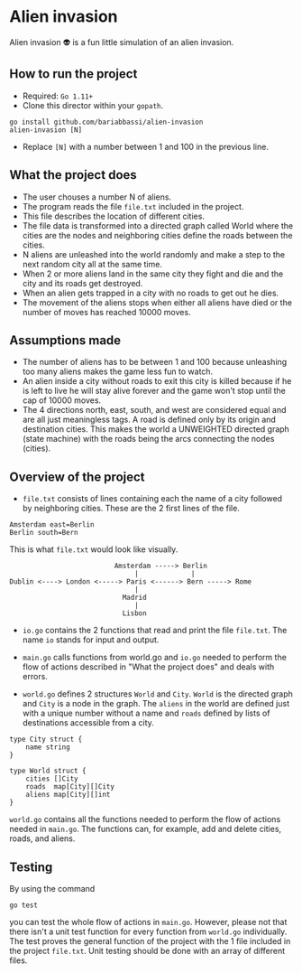 # Alien invasion
Alien invasion :alien: is a fun little simulation of an alien invasion.

## How to run the project
- Required: ```Go 1.11+```
- Clone this director within your ```gopath```.
```
go install github.com/bariabbassi/alien-invasion
alien-invasion [N]
```
- Replace ```[N]``` with a number between 1 and 100 in the previous line.

## What the project does
- The user chouses a number N of aliens.
- The program reads the file ```file.txt``` included in the project.
- This file describes the location of different cities.
- The file data is transformed into a directed graph called World where the cities are the nodes and neighboring cities define the roads between the cities.
- N aliens are unleashed into the world randomly and make a step to the next random city all at the same time.
- When 2 or more aliens land in the same city they fight and die and the city and its roads get destroyed.
- When an alien gets trapped in a city with no roads to get out he dies.
- The movement of the aliens stops when either all aliens have died or the number of moves has reached 10000 moves.

## Assumptions made
- The number of aliens has to be between 1 and 100 because unleashing too many aliens makes the game less fun to watch.
- An alien inside a city without roads to exit this city is killed because if he is left to live he will stay alive forever and the game won't stop until the cap of 10000 moves.
- The 4 directions north, east, south, and west are considered equal and are all just meaningless tags. A road is defined only by its origin and destination cities. This makes the world a UNWEIGHTED directed graph (state machine) with the roads being the arcs connecting the nodes (cities).

## Overview of the project
- ```file.txt``` consists of lines containing each the name of a city followed by neighboring cities. These are the 2 first lines of the file.
```
Amsterdam east=Berlin
Berlin south=Bern
```

This is what ```file.txt``` would look like visually.
```
                          Amsterdam -----> Berlin
                               |             |
Dublin <----> London <-----> Paris <------> Bern -----> Rome
                               |
                            Madrid
                               |
                            Lisbon
```

- ```io.go``` contains the 2 functions that read and print the file ```file.txt```. The name ```io``` stands for input and output.

- ```main.go``` calls functions from world.go and ```io.go``` needed to perform the flow of actions described in "What the project does" and deals with errors.

- ```world.go``` defines 2 structures ```World``` and ```City```. ```World``` is the directed graph and ```City``` is a node in the graph. The ```aliens``` in the world are defined just with a unique number without a name and ```roads``` defined by lists of destinations accessible from a city.
```
type City struct {
	name string
}
```
```
type World struct {
	cities []City
	roads  map[City][]City
	aliens map[City][]int
}
```
```world.go``` contains all the functions needed to perform the flow of actions needed in ```main.go```. The functions can, for example, add and delete cities, roads, and aliens.

## Testing
By using the command
```
go test
```
you can test the whole flow of actions in ```main.go```. However, please not that there isn't a unit test function for every function from ```world.go``` individually. The test proves the general function of the project with the 1 file included in the project ```file.txt```. Unit testing should be done with an array of different files.

